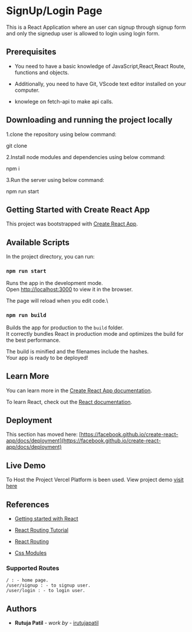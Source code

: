 # SignUp/Login Page

This is a React Application where an user can signup through signup form and only the signedup user is allowed to login using login form.

## Prerequisites

- You need to have a basic knowledge of JavaScript,React,React Route, functions and objects.

- Additionally, you need to have Git, VScode text editor installed on your computer.

- knowlege on fetch-api to make api calls.

## Downloading and running the project locally

1.clone the repository using below command:

git clone

2.Install node modules and dependencies using below command:

npm i

3.Run the server using below command:

npm run start

## Getting Started with Create React App

This project was bootstrapped with [Create React App](https://github.com/facebook/create-react-app).

## Available Scripts

In the project directory, you can run:

### `npm run start`

Runs the app in the development mode.\
Open [http://localhost:3000](http://localhost:3000) to view it in the browser.

The page will reload when you edit code.\

### `npm run build`

Builds the app for production to the `build` folder.\
It correctly bundles React in production mode and optimizes the build for the best performance.

The build is minified and the filenames include the hashes.\
Your app is ready to be deployed!

## Learn More

You can learn more in the [Create React App documentation](https://facebook.github.io/create-react-app/docs/getting-started).

To learn React, check out the [React documentation](https://reactjs.org/).

## Deployment

This section has moved here: [https://facebook.github.io/create-react-app/docs/deployment](https://facebook.github.io/create-react-app/docs/deployment)

## Live Demo

To Host the Project Vercel Platform is been used. View project demo [visit here]()

## References

- [Getting started with React](https://developer.mozilla.org/en-US/docs/Learn/Tools_and_testing/Client-side_JavaScript_frameworks/React_getting_started)

- [React Routing Tutorial ](https://youtu.be/Law7wfdg_ls)

- [React Routing](https://reactrouter.com/)

- [Css Modules](https://create-react-app.dev/docs/adding-a-css-modules-stylesheet/)

### Supported Routes

```
/ : - home page.
/user/signup : - to signup user.
/user/login : - to login user.
```

## Authors

- **Rutuja Patil** - _work by_ - [irutujapatil](https://github.com/Rutuja9696)
